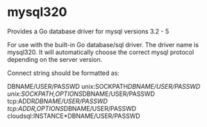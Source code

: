 # mysql320
Provides a Go database driver for mysql versions 3.2 - 5

For use with the built-in Go database/sql driver. The driver name is mysql320. It will automatically choose the correct mysql protocol depending on the server version.

Connect string should be formatted as:

DBNAME/USER/PASSWD
unix:SOCKPATH*DBNAME/USER/PASSWD
unix:SOCKPATH,OPTIONS*DBNAME/USER/PASSWD
tcp:ADDR*DBNAME/USER/PASSWD
tcp:ADDR,OPTIONS*DBNAME/USER/PASSWD
cloudsql:INSTANCE*DBNAME/USER/PASSWD

